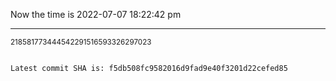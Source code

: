 Now the time is 2022-07-07 18:22:42 pm

---

<small>218581773444542291516593326297023</small>

```txt

Latest commit SHA is: f5db508fc9582016d9fad9e40f3201d22cefed85
```
